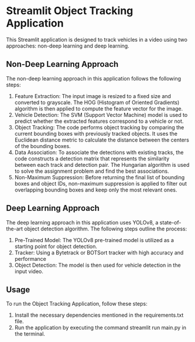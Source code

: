 # Streamlit Object Tracking Application
This Streamlit application is designed to track vehicles in a video using two approaches: non-deep learning and deep learning.

## Non-Deep Learning Approach
The non-deep learning approach in this application follows the following steps:

1. Feature Extraction: The input image is resized to a fixed size and converted to grayscale. The HOG (Histogram of Oriented Gradients) algorithm is then applied to compute the feature vector for the image.
2. Vehicle Detection: The SVM (Support Vector Machine) model is used to predict whether the extracted features correspond to a vehicle or not.
3. Object Tracking: The code performs object tracking by comparing the current bounding boxes with previously tracked objects. It uses the Euclidean distance metric to calculate the distance between the centers of the bounding boxes.
4. Data Association: To associate the detections with existing tracks, the code constructs a detection matrix that represents the similarity between each track and detection pair. The Hungarian algorithm is used to solve the assignment problem and find the best associations.
5. Non-Maximum Suppression: Before returning the final list of bounding boxes and object IDs, non-maximum suppression is applied to filter out overlapping bounding boxes and keep only the most relevant ones.

## Deep Learning Approach
The deep learning approach in this application uses YOLOv8, a state-of-the-art object detection algorithm. The following steps outline the process:

1. Pre-Trained Model: The YOLOv8 pre-trained model is utilized as a starting point for object detection.
2. Tracker: Using a Bytetrack or BOTSort tracker with high accuracy and performance
3. Object Detection: The model is then used for vehicle detection in the input video.

## Usage
To run the Object Tracking Application, follow these steps:

1. Install the necessary dependencies mentioned in the requirements.txt file.
2. Run the application by executing the command streamlit run main.py in the terminal.
